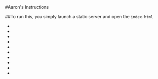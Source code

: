 #Aaron's Instructions

##To run this, you simply launch a static server and open the `index.html`

-
-
-
-
-
-
-
-
-
-

